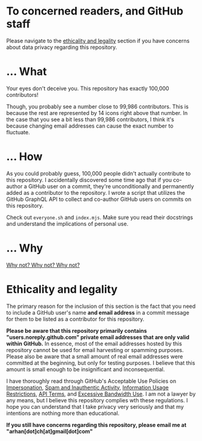 <!-- cspell:ignore ethicality noreply arhan docstrings -->

# To concerned readers, and GitHub staff

Please navigate to the [ethicality and legality](#ethicality-and-legality) section if you have concerns about data privacy regarding this repository.

# ... What

Your eyes don't deceive you. This repository has exactly 100,000 contributors!

Though, you probably see a number close to 99,986 contributors. This is because the rest are represented by 14 icons right above that number. In the case that you see a bit less than 99,986 contributors, I think it's because changing email addresses can cause the exact number to fluctuate.

# ... How

As you could probably guess, 100,000 people didn't actually contribute to this repository. I accidentally discovered some time ago that if you co-author a GitHub user on a commit, they're unconditionally and permanently added as a contributor to the repository. I wrote a script that utilizes the GitHub GraphQL API to collect and co-author GitHub users on commits on this repository.

Check out `everyone.sh` and `index.mjs`. Make sure you read their docstrings and understand the implications of personal use.

# ... Why

[Why not? Why not? Why not?](https://github.com/mame/quine-relay/issues/11)

# Ethicality and legality

The primary reason for the inclusion of this section is the fact that you need to include a GitHub user's name **and email address** in a commit message for them to be listed as a contributor for this repository.

**Please be aware that this repository primarily contains "users.noreply.github.com" private email addresses that are only valid within GitHub.** In essence, most of the email addresses hosted by this repository cannot be used for email harvesting or spamming purposes. Please also be aware that a small amount of real email addresses were committed at the beginning, but only for testing purposes. I believe that this amount is small enough to be insignificant and inconsequential.

I have thoroughly read through GitHub's Acceptable Use Policies on [Impersonation](https://docs.github.com/en/site-policy/acceptable-use-policies/github-impersonation), [Spam and Inauthentic Activity](https://docs.github.com/en/site-policy/acceptable-use-policies/github-acceptable-use-policies#4-spam-and-inauthentic-activity-on-github), [Information Usage Restrictions](https://docs.github.com/en/site-policy/acceptable-use-policies/github-acceptable-use-policies#7-information-usage-restrictions), [API Terms](https://docs.github.com/en/site-policy/github-terms/github-terms-of-service#h-api-terms), and [Excessive Bandwidth Use](https://docs.github.com/en/site-policy/acceptable-use-policies/github-acceptable-use-policies#9-excessive-bandwidth-use). I am not a lawyer by any means, but I believe this repository complies wth these regulations. I hope you can understand that I take privacy very seriously and that my intentions are nothing more than educational.

**If you still have concerns regarding this repository, please email me at "arhan[dot]ch[at]gmail[dot]com"**
